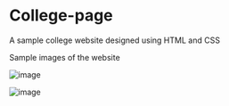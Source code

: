 # College-page
A sample college website designed using HTML and CSS

Sample images of the website

![image](https://user-images.githubusercontent.com/78158263/213390950-1ff18722-d516-4de0-9cac-aec9cc459c38.png)

![image](https://user-images.githubusercontent.com/78158263/213390879-a0ef4bf1-1166-4224-9d34-51154ffa5859.png)
